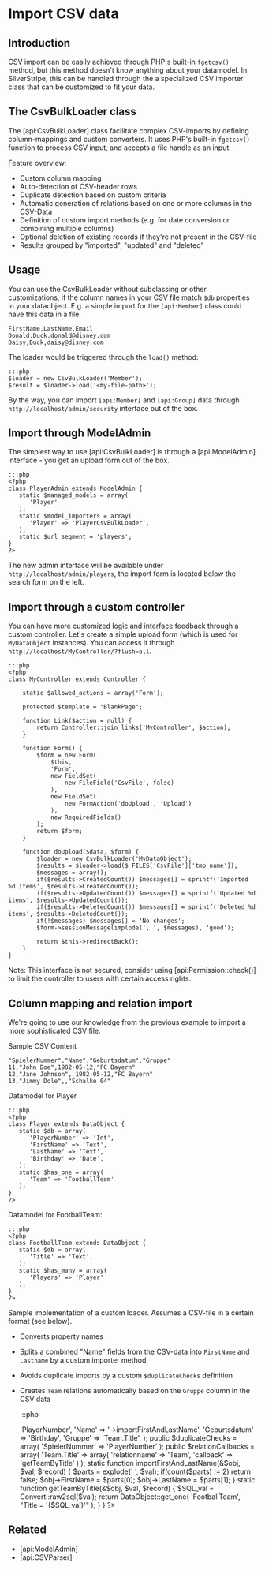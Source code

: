 # Import CSV data

## Introduction

CSV import can be easily achieved through PHP's built-in `fgetcsv()` method,
but this method doesn't know anything about your datamodel. In SilverStripe,
this can be handled through the a specialized CSV importer class that can
be customized to fit your data.

## The CsvBulkLoader class

The [api:CsvBulkLoader] class facilitate complex CSV-imports by defining column-mappings and custom converters. 
It uses PHP's built-in `fgetcsv()` function to process CSV input, and accepts a file handle as an input.

Feature overview:

*  Custom column mapping
*  Auto-detection of CSV-header rows
*  Duplicate detection based on custom criteria
*  Automatic generation of relations based on one or more columns in the CSV-Data
*  Definition of custom import methods (e.g. for date conversion or combining multiple columns)
*  Optional deletion of existing records if they're not present in the CSV-file
*  Results grouped by "imported", "updated" and "deleted"

## Usage

You can use the CsvBulkLoader without subclassing or other customizations, if the column names
in your CSV file match `$db` properties in your dataobject. E.g. a simple import for the
`[api:Member]` class could have this data in a file:

	FirstName,LastName,Email
	Donald,Duck,donald@disney.com
	Daisy,Duck,daisy@disney.com

The loader would be triggered through the `load()` method:

	:::php
	$loader = new CsvBulkLoader('Member');
	$result = $loader->load('<my-file-path>');

By the way, you can import `[api:Member]` and `[api:Group]` data through `http://localhost/admin/security`
interface out of the box.

## Import through ModelAdmin

The simplest way to use [api:CsvBulkLoader] is through a [api:ModelAdmin] interface - you get an upload form out of the box.

	:::php
	<?php
	class PlayerAdmin extends ModelAdmin {
	   static $managed_models = array(
	      'Player'
	   );
	   static $model_importers = array(
	      'Player' => 'PlayerCsvBulkLoader', 
	   );
	   static $url_segment = 'players';
	}
	?>

The new admin interface will be available under `http://localhost/admin/players`, the import form is located
below the search form on the left.

## Import through a custom controller

You can have more customized logic and interface feedback through a custom controller. Let's create a simple upload form (which is used for `MyDataObject` instances). You can access it through  `http://localhost/MyController/?flush=all`.

	:::php
	<?php
	class MyController extends Controller {

		static $allowed_actions = array('Form');
		
		protected $template = "BlankPage";
		
		function Link($action = null) {
			return Controller::join_links('MyController', $action);
		}
		
		function Form() {
			$form = new Form(
				$this,
				'Form',
				new FieldSet(
					new FileField('CsvFile', false)
				),
				new FieldSet(
					new FormAction('doUpload', 'Upload')
				),
				new RequiredFields()
			);
			return $form;
		}
		
		function doUpload($data, $form) {
			$loader = new CsvBulkLoader('MyDataObject');
			$results = $loader->load($_FILES['CsvFile']['tmp_name']);
			$messages = array();
			if($results->CreatedCount()) $messages[] = sprintf('Imported %d items', $results->CreatedCount());
			if($results->UpdatedCount()) $messages[] = sprintf('Updated %d items', $results->UpdatedCount());
			if($results->DeletedCount()) $messages[] = sprintf('Deleted %d items', $results->DeletedCount());
			if(!$messages) $messages[] = 'No changes';
			$form->sessionMessage(implode(', ', $messages), 'good');
	
			return $this->redirectBack();
		}
	}

Note: This interface is not secured, consider using [api:Permission::check()] to limit the controller to users
with certain access rights.

## Column mapping and relation import

We're going to use our knowledge from the previous example to import a more sophisticated CSV file.

Sample CSV Content

	"SpielerNummer","Name","Geburtsdatum","Gruppe"
	11,"John Doe",1982-05-12,"FC Bayern"
	12,"Jane Johnson", 1982-05-12,"FC Bayern"
	13,"Jimmy Dole",,"Schalke 04"


Datamodel for Player

	:::php
	<?php
	class Player extends DataObject {
	   static $db = array(
	      'PlayerNumber' => 'Int',
	      'FirstName' => 'Text', 
	      'LastName' => 'Text', 
	      'Birthday' => 'Date', 
	   );
	   static $has_one = array(
	      'Team' => 'FootballTeam'
	   );
	}
	?>


Datamodel for FootballTeam:

	:::php
	<?php
	class FootballTeam extends DataObject {
	   static $db = array(
	      'Title' => 'Text', 
	   );
	   static $has_many = array(
	      'Players' => 'Player'
	   );
	}
	?>


Sample implementation of a custom loader. Assumes a CSV-file in a certain format (see below).

*  Converts property names
*  Splits a combined "Name" fields from the CSV-data into `FirstName` and `Lastname` by a custom importer method
*  Avoids duplicate imports by a custom `$duplicateChecks` definition
*  Creates `Team` relations automatically based on the `Gruppe` column in the CSV data


	:::php
	<?php
	class PlayerCsvBulkLoader extends CsvBulkLoader {
	   public $columnMap = array(
	      'Number' => 'PlayerNumber', 
	      'Name' => '->importFirstAndLastName', 
	      'Geburtsdatum' => 'Birthday', 
	      'Gruppe' => 'Team.Title', 
	   );
	   public $duplicateChecks = array(
	      'SpielerNummer' => 'PlayerNumber'
	   );
	   public $relationCallbacks = array(
	      'Team.Title' => array(
	         'relationname' => 'Team',
	         'callback' => 'getTeamByTitle'
	      )
	   );
	   static function importFirstAndLastName(&$obj, $val, $record) {
	      $parts = explode(' ', $val);
	      if(count($parts) != 2) return false;
	      $obj->FirstName = $parts[0];
	      $obj->LastName = $parts[1];
	   }
	   static function getTeamByTitle(&$obj, $val, $record) {
	      $SQL_val = Convert::raw2sql($val);
	      return DataObject::get_one(
	         'FootballTeam', "Title = '{$SQL_val}'"
	      );
	   }
	}
	?>

## Related

*  [api:ModelAdmin]
*  [api:CSVParser]
